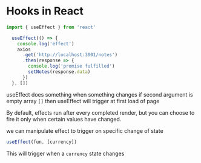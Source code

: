 # Hooks in React

```js
import { useEffect } from 'react'
```

```js
  useEffect(() => {
    console.log('effect')
    axios
      .get('http://localhost:3001/notes')
      .then(response => {
        console.log('promise fulfilled')
        setNotes(response.data)
      })
  }, [])
```

useEffect does something when something changes
if second argument is empty array `[]` then useEffect will trigger at first load of page

By default, effects run after every completed render, but you can choose to fire it only when certain values have changed.

we can manipulate effect to trigger on specific change of state

```js
useEffect(fun, [currency])
```

This will trigger when a `currency` state changes
